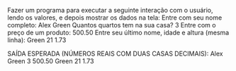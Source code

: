 Fazer um programa para executar a seguinte interação com o usuário, lendo os valores, e depois mostrar os dados na tela:
Entre com seu nome completo:
Alex Green
Quantos quartos tem na sua casa?
3
Entre com o preço de um produto:
500.50
Entre seu último nome, idade e altura (mesma linha):
Green 21 1.73

SAÍDA ESPERADA (NÚMEROS REAIS COM DUAS CASAS DECIMAIS):
Alex Green
3
500.50
Green
21
1.73
